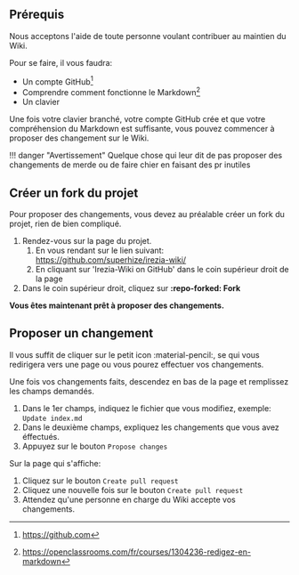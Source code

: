 ## Prérequis
Nous acceptons l'aide de toute personne voulant contribuer au maintien du Wiki.


Pour se faire, il vous faudra:

* Un compte GitHub[^1] 
* Comprendre comment fonctionne le Markdown[^2]
* Un clavier


Une fois votre clavier branché, votre compte GitHub crée et que votre compréhension du Markdown est suffisante, vous pouvez commencer à proposer des changement sur le Wiki.

!!! danger "Avertissement"
    Quelque chose qui leur dit de pas proposer des changements de merde ou de faire chier en faisant des pr inutiles

## Créer un fork du projet
Pour proposer des changements, vous devez au préalable créer un fork du projet, rien de bien compliqué.

1. Rendez-vous sur la page du projet.
    1. En vous rendant sur le lien suivant: https://github.com/superhize/irezia-wiki/
    2. En cliquant sur 'Irezia-Wiki on GitHub' dans le coin supérieur droit de la page
2.  Dans le coin supérieur droit, cliquez sur **:repo-forked: Fork**

**Vous êtes maintenant prêt à proposer des changements.**

## Proposer un changement

Il vous suffit de cliquer sur le petit icon :material-pencil:, se qui vous redirigera vers une page ou vous pourez effectuer vos changements.

Une fois vos changements faits, descendez en bas de la page et remplissez les champs demandés.

1. Dans le 1er champs, indiquez le fichier que vous modifiez, exemple: `Update index.md`
2. Dans le deuxième champs, expliquez les changements que vous avez éffectués.
3. Appuyez sur le bouton `Propose changes`

Sur la page qui s'affiche:

1. Cliquez sur le bouton `Create pull request`
2. Cliquez une nouvelle fois sur le bouton `Create pull request`
3. Attendez qu'une personne en charge du Wiki accepte vos changements.

[^1]: https://github.com
[^2]: https://openclassrooms.com/fr/courses/1304236-redigez-en-markdown

